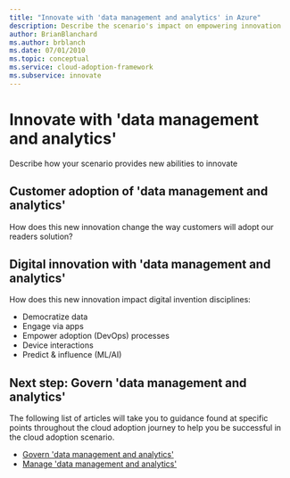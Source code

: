 ```yaml
---
title: "Innovate with 'data management and analytics' in Azure"
description: Describe the scenario's impact on empowering innovation
author: BrianBlanchard
ms.author: brblanch
ms.date: 07/01/2010
ms.topic: conceptual
ms.service: cloud-adoption-framework
ms.subservice: innovate
---
```


# Innovate with 'data management and analytics'

Describe how your scenario provides new abilities to innovate

## Customer adoption of 'data management and analytics'

How does this new innovation change the way customers will adopt our readers solution?

## Digital innovation with 'data management and analytics'

How does this new innovation impact digital invention disciplines: 

- Democratize data
- Engage via apps
- Empower adoption (DevOps) processes
- Device interactions
- Predict & influence (ML/AI)

## Next step: Govern 'data management and analytics'

The following list of articles will take you to guidance found at specific points throughout the cloud adoption journey to help you be successful in the cloud adoption scenario.

- [Govern 'data management and analytics'](./govern.md)
- [Manage 'data management and analytics'](./manage.md)
